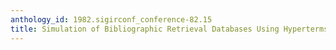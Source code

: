 ```yaml
---
anthology_id: 1982.sigirconf_conference-82.15
title: Simulation of Bibliographic Retrieval Databases Using Hyperterms
---
```

